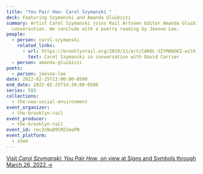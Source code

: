 ```yaml
---
title: "You Pair How: Carol Szymanski "
deck: Featuring Szymanski and Amanda Gluibizzi
summary: Artist Carol Szymanski joins Rail Artseen Editor Amanda Gluibizzi for a
  converastion. We conclude with a poetry reading by Jeesoo Lee.
people:
  - person: carol-szymanski
    related_links:
      - url: https://brooklynrail.org/2019/11/art/CAROL-SZYMANSKI-with-David-Carrier
        text: Carol Szymanski in conversation with David Carrier
  - person: amanda-gluibizzi
poets:
  - person: jeesoo-lee
date: 2022-02-25T13:00:00-0500
end_date: 2022-02-25T14:30:00-0500
series: 503
collections:
  - the-new-social-environment
event_organizer:
  - the-brooklyn-rail
event_producer:
  - the-brooklyn-rail
event_id: recZnNuB9CM23eaPN
event_platform:
  - zoom
---
```

[Visit *Carol Szymanski: You Pair How*, on view at Signs and Symbols through  March 26, 2022 →](https://www.signsandsymbols.art/exhibitions/you-pair-how)